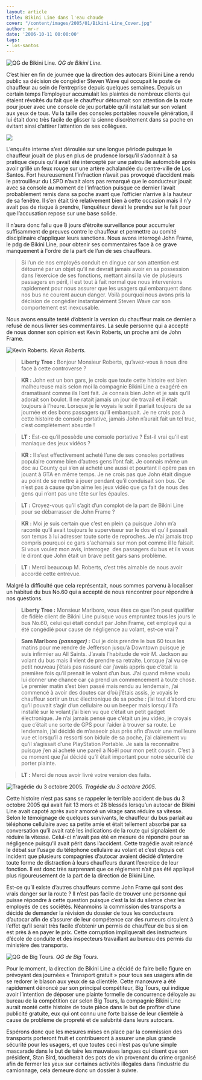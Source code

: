 ```yaml
---
layout: article
title: Bikini Line dans l'eau chaude
cover: "/content/images/2005/01/Bikini-Line_Cover.jpg"
author: mr-r
date: '2006-10-11 00:00:00'
tags:
- los-santos
---
```


![QG de Bikini Line.](/content/images/2005/01/Bikini-Line_QG.jpg)
_QG de Bikini Line._

C’est hier en fin de journée que la direction des autocars Bikini Line a rendu public sa décision de congédier Steven Wave qui occupait le poste de chauffeur au sein de l’entreprise depuis quelques semaines. Depuis un certain temps l’employeur accumulait les plaintes de nombreux clients qui étaient révoltés du fait que le chauffeur détournait son attention de la route pour jouer avec une console de jeu portable qu’il installait sur son volant aux yeux de tous. Vu la taille des consoles portables nouvelle génération, il lui était donc très facile de glisser la sienne discrètement dans sa poche en évitant ainsi d’attirer l’attention de ses collègues.

![](/content/images/2005/01/Bikini-Line_Arrestation.jpg)

L’enquête interne s’est déroulée sur une longue période puisque le chauffeur jouait de plus en plus de prudence lorsqu’il s’adonnait à sa pratique depuis qu’il avait été intercepté par une&nbsp;patrouille automobile&nbsp;après avoir grillé un feux rouge sur une artère achalandée du centre-ville de Los Santos. Fort heureusement l’infraction n’avait pas provoqué d’accident mais le patrouilleur du LSPD n’avait alors pas remarqué que le conducteur jouait avec sa console au moment de l’infraction puisque ce dernier l’avait probablement remis dans sa poche avant que l’officier n’arrive à la hauteur de sa fenêtre. Il s’en était tiré relativement bien à cette occasion mais il n’y avait pas de risque à prendre, l’enquêteur devait le prendre sur le fait pour que l’accusation repose sur une base solide.

Il n’aura donc fallu que 8 jours d’étroite surveillance pour accumuler suffisamment de preuves contre le chauffeur et permettre au comité disciplinaire d’appliquer leurs sanctions. Nous avons interrogé John Frame, le pdg de Bikini Line, pour obtenir ses commentaires face à ce grave manquement à l'ordre&nbsp;de la part de l’un de ses chauffeurs.

> Si l’un de nos employés conduit en dingue car son attention est détourné par un objet qu’il ne devrait jamais avoir en sa possession dans l’exercice de ses fonctions, mettant ainsi la vie de plusieurs passagers en péril, il est tout à fait normal que nous intervenions rapidement pour nous assurer que les usagers qui embarquent dans nos bus ne courent aucun danger. Voilà pourquoi nous avons pris la décision de congédier instantanément Steven Wave car son comportement est inexcusable.

Nous avons ensuite tenté d’obtenir la version du chauffeur mais ce dernier a refusé de nous livrer ses commentaires. La seule personne qui a accepté de nous donner son opinion est Kevin Roberts, un proche ami de John Frame.

![Kevin Roberts.](/content/images/2005/01/Bikini-Line_Pot.jpg)
_Kevin Roberts._

> **Liberty Tree :** Bonjour Monsieur Roberts, qu’avez-vous à nous dire face à cette controverse ?

> **KR :** John est un bon gars, je crois que toute cette histoire est bien malheureuse mais selon moi la compagnie Bikini Line a exagéré en dramatisant comme ils l’ont fait. Je connais bien John et je sais qu’il adorait son boulot. Il ne ratait jamais un jour de travail et il était toujours à l’heure. Lorsque je le voyais le soir il parlait toujours de sa journée et des bons passagers qu’il embarquait. Je ne crois pas à cette histoire de console portative, jamais John n’aurait fait un tel truc, c’est complètement absurde !

> **LT :** Est-ce qu’il possède une console portative ? Est-il vrai qu’il est maniaque des jeux vidéos ?

> **KR :** Il s’est effectivement acheté l’une de ses consoles portatives populaire comme bien d’autres gens l’ont fait. Je connais même un doc au County qui s’en ai acheté une aussi et pourtant il opère pas en jouant à GTA en même temps. Je ne crois pas que John était dingue au point de se mettre à jouer pendant qu’il conduisait son bus. Ce n’est pas à cause qu’on aime les jeux vidéo que ça fait de nous des gens qui n’ont pas une tête sur les épaules.

> **LT :** Croyez-vous qu’il s’agit d’un complot de la part de Bikini Line pour se débarrasser de John Frame ?

> **KR :** Moi je suis certain que c’est en plein ça puisque John m’a raconté qu’il avait toujours le superviseur sur le dos et qu'il passait son temps à lui adresser toute sorte de reproches. Je n’ai jamais trop compris pourquoi ce gars s'acharnais sur mon pot comme il le faisait. Si vous voulez mon avis, interrogez&nbsp; des passagers du bus et ils vous le diront que John était un brave petit gars sans problème.

> **LT :** Merci beaucoup M. Roberts, c’est très aimable de nous avoir accordé cette entrevue.

Malgré la difficulté que cela représentait, nous sommes parvenu à localiser un habitué du bus No.60 qui a accepté de nous rencontrer pour répondre à nos questions.

> **Liberty Tree :** Monsieur Marlboro, vous êtes ce que l’on peut qualifier de fidèle client de Bikini Line puisque vous empruntez tous les jours le bus No.60, celui qui était conduit par John Frame, cet employé qui a été congédié pour cause de négligence au volant, est-ce vrai ?

> **Sam Marlboro _(passager)_ :** Oui je dois prendre le bus 60 tous les matins pour me rendre de Jefferson jusqu’à Downtown puisque je suis infirmier au All Saints. J’avais l’habitude de voir M. Jackson au volant du bus mais il vient de prendre sa retraite. Lorsque j’ai vu ce petit nouveau j’étais pas rassuré car j’avais appris que c’était la première fois qu’il prenait le volant d’un bus. J’ai quand même voulu lui donner une chance car ça prend un commencement à toute chose. Le premier matin s’est bien passé mais rendu au lendemain, j’ai commencé à avoir des doutes car d’où j’étais assis, je voyais le chauffeur sortir un truc électronique de sa poche :&nbsp;j’ai tout d’abord cru qu’il pouvait s’agir d’un cellulaire ou un beeper mais lorsqu’il l’a installé sur le volant j’ai bien vu que c’était un petit gadget électronique. Je n’ai jamais pensé que c’était un jeu vidéo, je croyais que c’était une sorte de GPS pour l’aider à trouver sa route. Le lendemain, j’ai décidé de m’asseoir plus près afin d’avoir une meilleure vue et lorsqu’il a ressorti son bidule de sa poche, j’ai clairement vu qu’il s’agissait d’une PlayStation Portable. Je sais la reconnaître puisque j’en ai acheté une pareil à Noël pour mon petit cousin. C’est à ce moment que j’ai décidé qu’il était important pour notre sécurité de porter plainte.

> **LT :** Merci de nous avoir livré votre version des faits.

![Tragédie du 3 octobre 2005.](/content/images/2005/01/Bikini-Line_Accident.jpg)
_Tragédie du 3 octobre 2005._

Cette histoire n’est pas sans se rappeler le terrible accident de bus du 3 octobre 2005 qui avait fait 13 mors et 28 blessés lorsqu’un autocar de Bikini Line avait capoté après avoir amorcé un virage sans réduire sa vitesse. Selon le témoignage de quelques survivants, le chauffeur du bus parlait au téléphone cellulaire avec sa petite amie et était tellement absorbé par sa conversation qu’il avait raté les indications de la route qui signalaient de réduire la vitesse. Celui-ci n'avait pas été en mesure de répondre pour sa négligence puisqu'il avait périt dans l’accident. Cette tragédie avait relancé le débat sur l’usage du téléphone cellulaire au volant et c’est depuis cet incident que plusieurs compagnies d’autocar avaient décidé d’interdire toute forme de distraction à leurs chauffeurs durant l’exercice de leur fonction. Il est donc très surprenant que ce règlement n’ait pas été appliqué plus rigoureusement de la part de la direction de Bikini Line.

Est-ce qu’il existe d’autres chauffeurs comme John Frame qui sont des vrais danger sur la route ? Il n’est pas facile de trouver une personne qui puisse répondre à cette question puisque c’est la loi du silence chez les employés de ces sociétés. Néanmoins la commission des transports a décidé de demander la révision du dossier de tous les conducteurs d’autocar afin de s’assurer de leur compétence car des rumeurs circulent à l’effet qu’il serait très facile d’obtenir un permis de chauffeur de bus si on est près à en payer le prix. Cette corruption impliquerait des instructeurs d’école de conduite et des inspecteurs travaillant au bureau des permis du ministère des transports.

![QG de Big Tours.](/content/images/2005/01/Bikini-Line_BigTours.jpg)
_QG de Big Tours._

Pour le moment, la direction de Bikini Line a décidé de faire belle figure en prévoyant des journées «&nbsp;Transport gratuit&nbsp;» pour tous ses usagers afin de se redorer le blason aux yeux de sa clientèle. Cette manœuvre a été rapidement dénoncé par son principal compétiteur, Big Tours, qui indique avoir l’intention de déposer une plainte formelle de concurrence déloyale au bureau de la compétition car selon Big Tours, la compagnie Bikini Line aurait monté cette histoire de toute pièce dans le but de profiter d’une publicité gratuite, eux qui ont connu une forte baisse de leur clientèle à cause de problème de propreté et de salubrité dans leurs autocars.

Espérons donc que les mesures mises en place par la commission des transports porteront fruit et contribueront à assurer une plus grande sécurité pour les usagers, et que toutes ceci n’est pas qu’une simple mascarade dans le but de taire les mauvaises langues qui disent que son président, Stan Bird, toucherait des pots de vin provenant du crime organisé afin de fermer les yeux sur certaines activités illégales dans l’industrie du camionnage, cela demeure donc un dossier à suivre.

<!--kg-card-end: markdown-->

